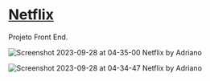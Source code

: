 # [Netflix](https://stingy-jeans.surge.sh/)

Projeto Front End.

![Screenshot 2023-09-28 at 04-35-00 Netflix by Adriano](https://github.com/Adriano2607/Netflix/assets/110434219/e713eb0e-13c1-450c-accc-7d81b9803edb)

![Screenshot 2023-09-28 at 04-34-47 Netflix by Adriano](https://github.com/Adriano2607/Netflix/assets/110434219/4460f1fc-1f15-48bb-ae5f-33db18385cd2)
